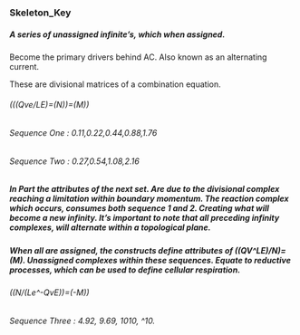 ### Skeleton_Key


##### A series of unassigned infinite’s, which when assigned. 
Become the primary drivers behind AC. Also known as an alternating current.

These are divisional matrices of a combination equation.

###### (((Qve/LE)=(N))=(M))
###### Sequence One : 0.11,0.22,0.44,0.88,1.76
###### Sequence Two : 0.27,0.54,1.08,2.16



##### In Part the attributes of the next set. Are due to the divisional complex reaching a limitation within boundary momentum. The reaction complex which occurs, consumes both sequence 1 and 2. Creating what will become a new infinity. It’s important to note that all preceding infinity complexes, will alternate within a topological plane. 
##### When all are assigned, the constructs define attributes of ((QV^LE)/N)=(M). Unassigned complexes within these sequences. Equate to reductive processes, which can be used to define cellular respiration. 

###### ((N/(Le^-QvE))=(-M))
###### Sequence Three : 4.92, 9.69, 1010, ^10.




